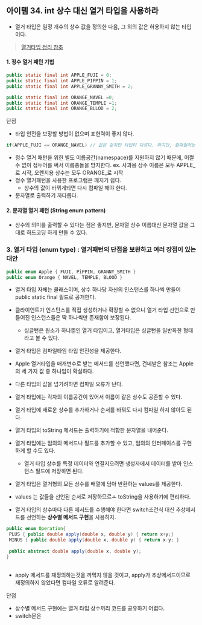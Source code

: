 ## 아이템 34. int 상수 대신 열거 타입을 사용하라 
 
 * 열거 타입은 일정 개수의 상수 값을 정의한 다음, 그 외의 값은 허용하지 않는 타입이다. 
 > [열거타입 정리 참조](https://hyun-1200.tistory.com/manage/newpost/93?type=post&returnURL=https%3A%2F%2Fhyun-1200.tistory.com%2Fmanage%2Fposts%2F)
 
 #### 1. 정수 열거 패턴 기법
 
 ```java
 public static final int APPLE_FUJI = 0;
 public static final int APPLE_PIPPIN = 1;
 public static final int APPLE_GRANNY_SMITH = 2;
 
 public static final int ORANGE_NAVEL =0;
 public static final int ORANGE_TEMPLE =1;
 public static final int ORANGE_BLLOD = 2; 
 ```
 
단점
* 타입 안전을 보장할 방법이 없으며 표현력이 좋지 않다.
```java
if(APPLE_FUJI == ORANGE_NAVEL) // 값은 같지만 타입이 다르다. 하지만, 컴파일러는 경고 메세지 출력하지 않는다. 
```
* 정수 열거 패턴을 위한 별도 이름공간(namespace)를 지원하지 않기 때문에, 어쩔수 없이 접두어를 써서 이름충돌을 방지한다.
ex. 사과용 상수 이름은 모두 APPLE_ 로 시작, 오렌지용 상수는 모두 ORANGE_로 시작
* 정수 열거패턴을 사용한 프로그램은 깨지기 쉽다.
  * 상수의 값이 바뀌게되면 다시 컴파일 해야 한다.
* 문자열로 출력하기 까다롭다.

#### 2. 문자열 열거 패턴 (String enum pattern) 
* 상수의 의미를 출력할 수 있다는 점은 좋지만, 문자열 상수 이름대신 문자열 값을 그대로 하드코딩 하게 만들 수 있다. 

### 3. 열거 타입 (enum type) : 열거패턴의 단점을 보완하고 여러 장점이 있는 대안 

```java
public enum Apple { FUJI, PiPPIN, GRANNY_SMITH }
public enum Orange { NAVEL, TEMPLE, BLOOD } 
```

 * 열거 타입 자체는 클래스이며, 상수 하나당 자신의 인스턴스를 하나씩 만들어 public static final 필드로 공개한다. 
 * 클라이언트가 인스턴스를 직접 생성하거나 확장할 수 없으니 열거 타입 선언으로 만들어진 인스턴스들은 딱 하나씩만 존재함이 보장된다.
    * 싱글턴은 원소가 하나뿐인 열거 타입이고, 열거타입은 싱글턴을 일반화한 형태라고 볼 수 있다. 
 * 열거 타입은 컴파일타임 타입 안전성을 제공한다. 
  * Apple 열거타입을 매개변수로 받는 메서드를 선언했다면, 건네받은 참조는 Apple의 세 가지 값 중 하나임이 확실하다.
  * 다른 타입의 값을 넘기려하면 컴파일 오류가 난다.
* 열거 타입에는 각자의 이름공간이 있어서 이름이 같은 상수도 공존할 수 있다.
* 열거 타입에 새로운 상수를 추가하거나 순서를 바꿔도 다시 컴파일 하지 않아도 된다.
* 열거 타입의 toString 메서드는 출력하기에 적합한 문자열을 내어준다. 

* 열거 타입에는 임의의 메서드나 필드를 추가할 수 있고, 임의의 인터페이스를 구현하게 할 수도 있다. 
  * 열거 타입 상수를 특정 데이터와 연결지으려면 생성자에서 데이터를 받아 인스턴스 필드에 저장하면 된다. 
* 열거 타입은 열거형의 모든 상수를 배열에 담아 반환하는 values를 제공한다. 
* values 는 값들을 선언된 순서로 저장하므르ㅗ toString을 사용하기에 편리하다. 
* 열거 타입의 상수마다 다른 메서드를 수행해야 한다면 switch조건식 대신 추상메서드를 선언하는 **상수별 메서드 구현**을 사용하자.

```java
public enum Operation{
 PLUS { public double apply(double x, double y) { return x+y;}
 MINUS { public double apply(double x, double y) { return x-y; }
 
 public abstract double apply(double x, double y);
}
   
```

* apply 메서드를 재정의하는것을 까먹지 않을 것이고, apply가 추상메서드이므로 재정의하지 않았다면 컴파일 오류로 알려준다. 

단점
- 상수별 메서드 구현에는 열거 타입 상수끼리 코드를 공유하기 어렵다. 
- switch문은 
